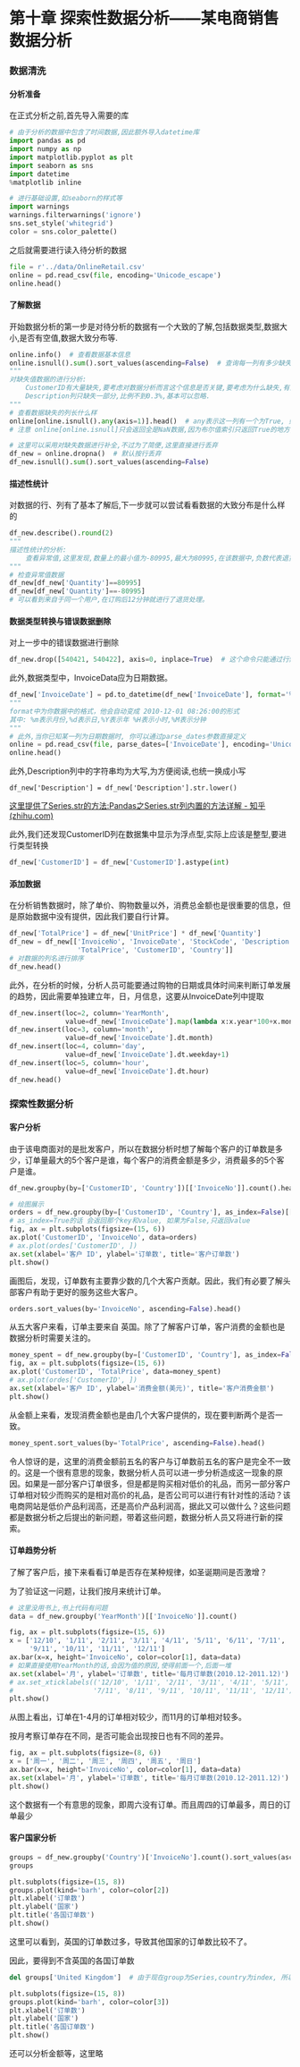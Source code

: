 # 第十章 探索性数据分析——某电商销售数据分析



### 数据清洗

#### 分析准备

在正式分析之前,首先导入需要的库

```python
# 由于分析的数据中包含了时间数据,因此额外导入datetime库
import pandas as pd
import numpy as np
import matplotlib.pyplot as plt
import seaborn as sns
import datetime
%matplotlib inline

# 进行基础设置,如seaborn的样式等
import warnings
warnings.filterwarnings('ignore')
sns.set_style('whitegrid')
color = sns.color_palette()
```

之后就需要进行读入待分析的数据

```python
file = r'../data/OnlineRetail.csv'
online = pd.read_csv(file, encoding='Unicode_escape')
online.head()
```



#### 了解数据

开始数据分析的第一步是对待分析的数据有一个大致的了解,包括数据类型,数据大小,是否有空值,数据大致分布等.

```python
online.info()  # 查看数据基本信息
online.isnull().sum().sort_values(ascending=False)  # 查询每一列有多少缺失值
"""
对缺失值数据的进行分析:
	CustomerID有大量缺失,要考虑对数据分析而言这个信息是否关键,要考虑为什么缺失,有没有什么办法不全;
	Description列只缺失一部分,比例不到0.3%,基本可以忽略.
"""
# 查看数据缺失的列长什么样
online[online.isnull().any(axis=1)].head()  # any表示这一列有一个为True, 则会True
# 注意 online[online.isnull]只会返回全是NaN数据,因为布尔值索引只返回True的地方,而False的地方是返回NaN,而isnull是在NaN的位置给出True,即True的地方给了NaN,而False的地方也给了NaN,因此使用any(axis=1),只要所有列里面有一个为True,则返回True,所以最后返回了有缺失的行

# 这里可以采用对缺失数据进行补全,不过为了简便,这里直接进行丢弃
df_new = online.dropna()  # 默认按行丢弃
df_new.isnull().sum().sort_values(ascending=False)
```



#### 描述性统计

对数据的行、列有了基本了解后,下一步就可以尝试看看数据的大致分布是什么样的

```python
df_new.describe().round(2)
"""
描述性统计的分析:
	查看异常值,这里发现,数量上的最小值为-80995,最大为80995,在该数据中,负数代表退货,这里最大值与最小值一样,表面可能有一个用户错误购买后又立刻退货了.
"""
# 检查异常值数据
df_new[df_new['Quantity']==80995]
df_new[df_new['Quantity']==-80995]
# 可以看到来自于同一个用户,在订购后12分钟就进行了退货处理。
```



#### 数据类型转换与错误数据删除

对上一步中的错误数据进行删除

```python
df_new.drop([540421, 540422], axis=0, inplace=True)  # 这个命令只能通过行索引或者列索引进行删除
```

此外,数据类型中，InvoiceData应为日期数据。

```python
df_new['InvoiceDate'] = pd.to_datetime(df_new['InvoiceDate'], format='%m/%d/%Y %H:%M')
"""
format中为你数据中的格式，他会自动变成 2010-12-01 08:26:00的形式
其中: %m表示月份,%d表示日,%Y表示年 %H表示小时,%M表示分钟
"""
# 此外,当你已知某一列为日期数据时, 你可以通过parse_dates参数直接定义
online = pd.read_csv(file, parse_dates=['InvoiceDate'], encoding='Unicode_escape')
online.head()
```

此外,Description列中的字符串均为大写,为方便阅读,也统一换成小写

```
df_new['Description'] = df_new['Description'].str.lower()
```

[这里提供了Series.str的方法:Pandas之Series.str列内置的方法详解 - 知乎 (zhihu.com)](https://zhuanlan.zhihu.com/p/30894133)

此外,我们还发现CustomerID列在数据集中显示为浮点型,实际上应该是整型,要进行类型转换

```python
df_new['CustomerID'] = df_new['CustomerID'].astype(int)
```



#### 添加数据

在分析销售数据时，除了单价、购物数量以外，消费总金额也是很重要的信息，但是原始数据中没有提供，因此我们要自行计算。

```python
df_new['TotalPrice'] = df_new['UnitPrice'] * df_new['Quantity']
df_new = df_new[['InvoiceNo', 'InvoiceDate', 'StockCode', 'Description', 'Quantity', 'UnitPrice',
                 'TotalPrice', 'CustomerID', 'Country']]
# 对数据的列名进行排序
df_new.head()
```

此外，在分析的时候，分析人员可能要通过购物的日期或具体时间来判断订单发展的趋势，因此需要单独建立年，日，月信息，这要从InvoiceDate列中提取

```python
df_new.insert(loc=2, column='YearMonth',
              value=df_new['InvoiceDate'].map(lambda x:x.year*100+x.month))
df_new.insert(loc=3, column='month',
              value=df_new['InvoiceDate'].dt.month)
df_new.insert(loc=4, column='day',
              value=df_new['InvoiceDate'].dt.weekday+1)
df_new.insert(loc=5, column='hour',
              value=df_new['InvoiceDate'].dt.hour)
df_new.head()
```





### 探索性数据分析

#### 客户分析

由于该电商面对的是批发客户，所以在数据分析时想了解每个客户的订单数是多少，订单量最大的5个客户是谁，每个客户的消费金额是多少，消费最多的5个客户是谁。

```python
df_new.groupby(by=['CustomerID', 'Country'])[['InvoiceNo']].count().head()

# 绘图展示
orders = df_new.groupby(by=['CustomerID', 'Country'], as_index=False)[['InvoiceNo']].count()
# as_index=True的话 会返回那个key和value, 如果为False,只返回value
fig, ax = plt.subplots(figsize=(15, 6))
ax.plot('CustomerID', 'InvoiceNo', data=orders)
# ax.plot(ordes['CustomerID', ])
ax.set(xlabel='客户 ID', ylabel='订单数', title='客户订单数')
plt.show()
```

画图后，发现，订单数有主要靠少数的几个大客户贡献。因此，我们有必要了解头部客户有助于更好的服务这些大客户。

```python
orders.sort_values(by='InvoiceNo', ascending=False).head()
```

从五大客户来看，订单主要来自 英国。除了了解客户订单，客户消费的金额也是数据分析时需要关注的。

```python
money_spent = df_new.groupby(by=['CustomerID', 'Country'], as_index=False)['TotalPrice'].sum()
fig, ax = plt.subplots(figsize=(15, 6))
ax.plot('CustomerID', 'TotalPrice', data=money_spent)
# ax.plot(ordes['CustomerID', ])
ax.set(xlabel='客户 ID', ylabel='消费金额(美元)', title='客户消费金额')
plt.show()
```

从金额上来看，发现消费金额也是由几个大客户提供的，现在要判断两个是否一致。

```python
money_spent.sort_values(by='TotalPrice', ascending=False).head()
```

令人惊讶的是，这里的消费金额前五名的客户与订单数前五名的客户是完全不一致的。这是一个很有意思的现象，数据分析人员可以进一步分析造成这一现象的原因。如果是一部分客户订单很多，但是都是购买相对低价的礼品，而另一部分客户订单相对较少而购买的是相对高价的礼品，是否公司可以进行有针对性的活动？该电商网站是低价产品利润高，还是高价产品利润高，据此又可以做什么？这些问题都是数据分析之后提出的新问题，带着这些问题，数据分析人员又将进行新的探索。



#### 订单趋势分析

了解了客户后，接下来看看订单是否存在某种规律，如圣诞期间是否激增？

为了验证这一问题，让我们按月来统计订单。

```python
# 这里没用书上,书上代码有问题
data = df_new.groupby('YearMonth')[['InvoiceNo']].count()

fig, ax = plt.subplots(figsize=(15, 6))
x = ['12/10', '1/11', '2/11', '3/11', '4/11', '5/11', '6/11', '7/11', '8/11',
     '9/11', '10/11', '11/11', '12/11']
ax.bar(x=x, height='InvoiceNo', color=color[1], data=data)
# 如果直接使用YearMonth的话,会因为值的原因,使得前面一个,后面一堆
ax.set(xlabel='月', ylabel='订单数', title='每月订单数(2010.12-2011.12)')
# ax.set_xticklabels(('12/10', '1/11', '2/11', '3/11', '4/11', '5/11', '6/11',
#                    '7/11', '8/11', '9/11', '10/11', '11/11', '12/11'))
plt.show()
```

从图上看出，订单在1-4月的订单相对较少，而11月的订单相对较多。

按月考察订单存在不同，是否可能会出现按日也有不同的差异。

```python
fig, ax = plt.subplots(figsize=(8, 6))
x = ['周一', '周二', '周三', '周四', '周五', '周日']
ax.bar(x=x, height='InvoiceNo', color=color[1], data=data)
ax.set(xlabel='月', ylabel='订单数', title='每月订单数(2010.12-2011.12)')
plt.show()
```

这个数据有一个有意思的现象，即周六没有订单。而且周四的订单最多，周日的订单最少

#### 客户国家分析

```python
groups = df_new.groupby('Country')['InvoiceNo'].count().sort_values(ascending=True)
groups

plt.subplots(figsize=(15, 8))
groups.plot(kind='barh', color=color[2])
plt.xlabel('订单数')
plt.ylabel('国家')
plt.title('各国订单数')
plt.show()
```

这里可以看到，英国的订单数过多，导致其他国家的订单数比较不了。

因此，要得到不含英国的各国订单数

```python
del groups['United Kingdom']  # 由于现在group为Series,country为index, 所以可以直接这样删除

plt.subplots(figsize=(15, 8))
groups.plot(kind='barh', color=color[3])
plt.xlabel('订单数')
plt.ylabel('国家')
plt.title('各国订单数')
plt.show()
```



还可以分析金额等，这里略
